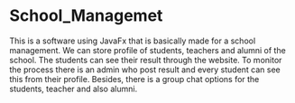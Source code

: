 # School_Managemet
This is a software using JavaFx that is basically made for a school management. We can store profile of students, teachers and alumni of the school.
The students can see their result through the website. To monitor the process there is an admin who post result and every student can see this from their profile.
Besides, there is a group chat options for the students, teacher and also alumni.


